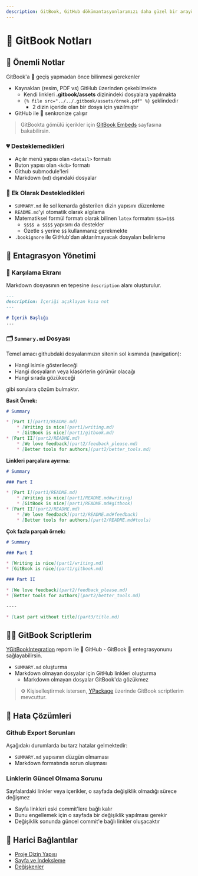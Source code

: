 ```yaml
---
description: GitBook, GitHub dökümantasyonlarımızı daha güzel bir arayüz ve hızlı arama özelliği ile sunan yardımcı bir platformdur
---
```


# 📖 GitBook Notları

## 📌 Önemli Notlar

GitBook'a 🚙 geçiş yapmadan önce bilinmesi gerekenler

- Kaynakları (resim, PDF vs) GitHub üzerinden çekebilmekte
  - Kendi linkleri **.gitbook/assets** dizinindeki dosyalara yapılmakta
  - `{% file src="../../.gitbook/assets/örnek.pdf" %}` şeklindedir
    - 2 dizin içeride olan bir dosya için yazılmıştır
- GitHub ile 💫 senkronize çalışır

> GitBookta gömülü içerikler için [GitBook Embeds](https://docs.gitbook.com/content-editing/embeds) sayfasına bakabilirsin.

### 💔 Desteklemedikleri

- Açılır menü yapısı olan `<detail>` formatı
- Buton yapısı olan `<kdb>` formatı
- Github submodule'leri
- Markdown (`md`) dışındaki dosyalar

### 💞 Ek Olarak Destekledikleri

- `SUMMARY.md` ile sol kenarda gösterilen dizin yapısını düzenleme
- `README.md`'yi otomatik olarak algılama
- Matematiksel formül formatı olarak bilinen `latex` formatını `$$a=1$$`
  - `$$$$ a $$$$` yapısını da destekler
  - Özetle `$` yerine `$$` kullanmanız gerekmekte
- `.bookignore` ile GitHub'dan aktarılmayacak dosyaları belirleme

## 💫 Entagrasyon Yönetimi

### 🙋‍ Karşılama Ekranı

Markdown dosyasının en tepesine `description` alanı oluşturulur.

```md
---
description: İçeriği açıklayan kısa not
---

# İçerik Başlığı
...
```

### 🗂 `Summary.md` Dosyası

Temel amacı githubdaki dosyalarımızın sitenin sol kısmında (navigation):

- Hangi isimle gösterileceği
- Hangi dosyaların veya klasörlerin görünür olacağı
- Hangi sırada gözükeceği

gibi sorulara çözüm bulmaktır.

**Basit Örnek:**
```md
# Summary

* [Part I](part1/README.md)
    * [Writing is nice](part1/writing.md)
    * [GitBook is nice](part1/gitbook.md)
* [Part II](part2/README.md)
    * [We love feedback](part2/feedback_please.md)
    * [Better tools for authors](part2/better_tools.md)
```

**Linkleri parçalara ayırma:**
```md
# Summary

### Part I

* [Part I](part1/README.md)
    * [Writing is nice](part1/README.md#writing)
    * [GitBook is nice](part1/README.md#gitbook)
* [Part II](part2/README.md)
    * [We love feedback](part2/README.md#feedback)
    * [Better tools for authors](part2/README.md#tools)
```

**Çok fazla parçalı örnek:**

```md
# Summary

### Part I

* [Writing is nice](part1/writing.md)
* [GitBook is nice](part1/gitbook.md)

### Part II

* [We love feedback](part2/feedback_please.md)
* [Better tools for authors](part2/better_tools.md)

----

* [Last part without title](part3/title.md)
```

## 👨‍💻 GitBook Scriptlerim

[YGitBookIntegration](https://github.com/yedhrab/YGitBookIntegration) repom ile 🐙 GitHub - GitBook 📖 entegrasyonunu sağlayabilirsin.

- `SUMMARY.md` oluşturma
- Markdown olmayan dosyalar için GitHub linkleri oluşturma
  - Markdown olmayan dosyalar GitBook'da gözükmez

> ⚙ Kişiselleştirmek istersen, [YPackage](https://pypi.org/project/ypackage/) üzerinde GitBook scriptlerim mevcuttur.

## 🐞 Hata Çözümleri

### Github Export Sorunları

Aşağıdakı durumlarda bu tarz hatalar gelmektedir:

- `SUMMARY.md` yapısının düzgün olmaması
- Markdown formatında sorun oluşması

### Linklerin Güncel Olmama Sorunu

Sayfalardaki linkler veya içerikler, o sayfada değişiklik olmadığı sürece değişmez

- Sayfa linkleri eski commit'lere bağlı kalır
- Bunu engellemek için o sayfada bir değişiklik yapılması gerekir
- Değişiklik sonunda güncel commit'e bağlı linkler oluşacaktır

## 🔗 Harici Bağlantılar

- [Proje Dizin Yapısı](https://github.com/GitbookIO/gitbook/blob/master/docs/structure.md)
- [Sayfa ve İndeksleme](https://github.com/GitbookIO/gitbook/blob/master/docs/pages.md)
- [Değişkenler](https://github.com/GitbookIO/gitbook/blob/master/docs/templating/variables.md)

